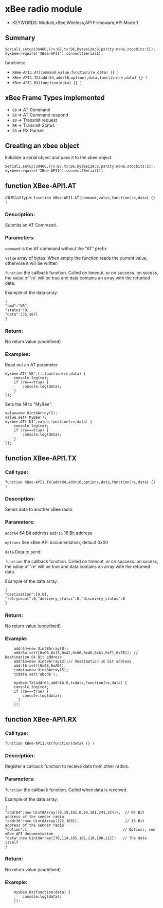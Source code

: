 <!--- Copyright (c) 2014 Sacha Gloor. See the file LICENSE for copying permission. -->
xBee radio module
===============

* KEYWORDS: Module,xBee,Wireless,API Firmeware,API Mode 1

Summary
-------

```
Serial1.setup(38400,{rx:B7,tx:B6,bytesize:8,parity:none,stopbits:1});
myxbee=require('XBee-API1').connect(Serial1);
```

functions:

*  `XBee-API1.AT(command,value,function(re,data) {} )`
*  `XBee-API1.TX(addr64,addr16,options,data,function(re,data) {} )`
*  `XBee-API1.RX(function(data) {} )`


xBee Frame Types implemented
----------------------------

* `08` => AT Command
* `88` => AT Command respond
* `10` => Transmit request
* `8B` => Transmit Status
* `90` => RX Packet

Creating an xbee object
-----------------------

Initialize a serial object and pass it to the xbee object

```
Serial1.setup(38400,{rx:B7,tx:B6,bytesize:8,parity:none,stopbits:1});
myxbee=require('XBee-API1').connect(Serial1);
```


function XBee-API1.AT
---------------------

###Call type:
`function XBee-API1.AT(command,value,function(re,data) {} )`
    
### Description:
    
Submits an AT Command. 
    
### Parameters:

`command` is the AT command without the "AT" prefix

`value` array of bytes. When empty the function reads the current value, otherwise it will be written

`function` the callback function. Called on timeout, or on success.
on sucess, the value of 're' will be true and data contains an array with the returned data.

Example of the data array:

```
{
"cmd":"VR",
"status":0,
"data":[35,167]
}
```
        
### Return: 

No return value (undefined)
    
### Examples:
  
Read out an AT parameter:

```
myxbee.AT('VR',[],function(re,data) {
    console.log(re);
    if (re===true) {
        console.log(data);
    }
});
```

Sets the NI to "MyBee":

```
value=new Uint8Array(5);
value.set('MyBee');
myxbee.AT('NI',value,function(re,data) {
    console.log(re);
    if (re===true) {
        console.log(data);
    }
});
```

function XBee-API1.TX
---------------------

### Call type:
`function XBee-API1.TX(addr64,addr16,options,data,function(re,data) {} )`
    
### Description:
    
Sends data to another xBee radio. 
    
### Parameters:

`addr64` 64 Bit address
`addr16` 16 Bit address

`options` See xBee API documentation, default 0x00

`data` Data to send

`function` the callback function. Called on timeout, or on success.
on sucess, the value of 're' will be true and data contains an array with the returned data.

Example of the data array:

```
{
"destination":[0,0],
"retrycount":0,"delivery_status":0,"discovery_status":0
}
```
        
### Return: 

No return value (undefined)
    
### Example:
```
    addr64=new Uint8Array(8);
    addr64.set([0x00,0x13,0xA2,0x00,0x40,0xA1,0xF1,0xE0]); // Destination 64 Bit address
    addr16=new Uint8Array(2);// Destination 16 bit address
    addr16.set([0x48,0xA0]);
    txdata=new Uint8Array(5);
    txdata.set('abcde');

    myxbee.TX(addr64,addr16,0,txdata,function(re,data) {
    console.log(re);
    if (re===true) {
        console.log(data);
      }
    });
```

function XBee-API1.RX
---------------------

### Call type:
`function XBee-API1.RX(function(data) {} )`
    
### Description:
    
Register a callback function to receive data from other radios. 
    
### Parameters:
    
`function` the callback function. Called when data is received.

Example of the data array:
```
{
"addr64":new Uint8Array([0,19,162,0,64,161,241,224]),  // 64 Bit address of the sender radio
"addr16":new Uint8Array([72,160]),                     // 16 Bit address of the sender radio
"option":1,                                           // Options, see xBee API documentation
"data":new Uint8Array([70,114,105,101,110,100,115])   // The data itself
}
```
        
### Return: 

No return value (undefined)
    
### Example:

```
    myxbee.RX(function(data) {
        console.log(data);
    });
```
